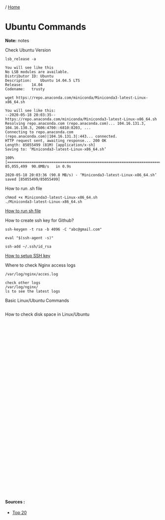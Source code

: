 / [Home](index.md)

# Ubuntu Commands

**Note:** notes



Check Ubuntu Version
```
lsb_release -a

You will see like this
No LSB modules are available.
Distributor ID:	Ubuntu
Description:	Ubuntu 14.04.5 LTS
Release:	14.04
Codename:	trusty
```





```
wget https://repo.anaconda.com/miniconda/Miniconda3-latest-Linux-x86_64.sh

You will see like this:
--2020-05-18 20:03:35--  https://repo.anaconda.com/miniconda/Miniconda3-latest-Linux-x86_64.sh
Resolving repo.anaconda.com (repo.anaconda.com)... 104.16.131.3, 104.16.130.3, 2606:4700::6810:8203, ...
Connecting to repo.anaconda.com (repo.anaconda.com)|104.16.131.3|:443... connected.
HTTP request sent, awaiting response... 200 OK
Length: 85055499 (81M) [application/x-sh]
Saving to: ‘Miniconda3-latest-Linux-x86_64.sh’

100%[================================================================================================================================================================>] 85,055,499  90.8MB/s   in 0.9s

2020-05-18 20:03:36 (90.8 MB/s) - ‘Miniconda3-latest-Linux-x86_64.sh’ saved [85055499/85055499]
```





How to run .sh file
```
chmod +x Miniconda3-latest-Linux-x86_64.sh
./Miniconda3-latest-Linux-x86_64.sh
```
[How to run sh file](https://howtouselinux.net/how-to-run-sh-file-in-linux/)




How to create ssh key for Github?
```
ssh-keygen -t rsa -b 4096 -C "abc@gmail.com"

eval "$(ssh-agent -s)"

ssh-add ~/.ssh/id_rsa
```

[How to setup SSH key](https://help.github.com/en/github/authenticating-to-github/generating-a-new-ssh-key-and-adding-it-to-the-ssh-agent)




Where to check Nginx access logs
```
/var/log/nginx/acces.log

check other logs
/var/log/nginx/
ls to see the latest logs
```




Basic Linux/Ubuntu Commands
```

```




How to check disk space in Linux/Ubuntu
```

```





```

```





```

```





```

```





```

```





```

```





```

```





```

```





```

```





```

```





```

```





```

```





```

```





```

```





```

```





```

```





```

```





```

```





```

```





```

```





```

```





```

```





```

```





```

```





```

```





```

```





```

```





```

```





```

```





```

```





```

```





```

```





```

```





```

```





```

```





```

```





```

```





```

```





```

```





```

```





```

```



#### Sources :

  * [Top 20]([file](https://techlog360.com/basic-ubuntu-commands-terminal-shortcuts-linux-beginner/))
